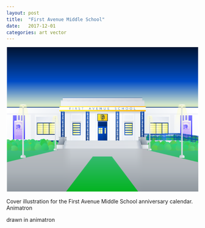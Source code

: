 ```yaml
---
layout: post
title:  "First Avenue Middle School"
date:   2017-12-01
categories: art vector
---
```


![First Avenue Middle School](/media/first-ave-calendar-cover-w720.png)

Cover illustration for the First Avenue Middle School anniversary calendar. Animatron

drawn in animatron

